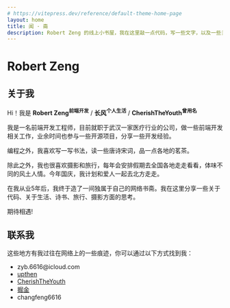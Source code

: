 ```yaml
---
# https://vitepress.dev/reference/default-theme-home-page
layout: home
title: 闻 · 斋
description: Robert Zeng 的线上小书屋，我在这里敲一点代码，写一些文字，以及一些关于诗、书、旅行、摄影之类的点滴
---
```


# Robert Zeng

## 关于我

Hi！我是
<strong class="underline-slide-in cursor-pointer">Robert Zeng<sup cursor-pointer px-1>前端开发</sup></strong> /
<strong class="underline-slide-in cursor-pointer">长风<sup cursor-pointer>个人生活</sup></strong> /
<strong class="underline-slide-in cursor-pointer">CherishTheYouth<sup cursor-pointer>曾用名</sup></strong>

我是一名前端开发工程师，目前就职于武汉一家医疗行业的公司，做一些前端开发相关工作，业余时间也参与一些开源项目，分享一些开发经验。

编程之外，我喜欢写一写书法，读一些唐诗宋词，品一点各地的茗茶。

除此之外，我也很喜欢摄影和旅行，每年会安排假期去全国各地走走看看，体味不同的风土人情。今年国庆，我计划和爱人一起去北方走走。

在我从业5年后，我终于造了一间独属于自己的网络书斋。我在这里分享一些关于代码、关于生活、诗书、旅行、摄影方面的思考。

期待相遇!

## 联系我

这些地方有我过往在网络上的一些痕迹，你可以通过以下方式找到我：

- <div flex items-center gap-x-1><div class="i-ri-mail-add-line inline-block" /> <span  op:60 hover:op90 cursor-pointer class="underline-slide-in">zyb.6616@icloud.com</span></div>
- <div flex items-center gap-x-1><div class="i-uil-github-alt inline-block" /> <a href="https://github.com/upthen" op:60 hover:op90>upthen</a></div>
- <div flex items-center gap-x-1><div class="i-ri-github-fill inline-block" /> <a href="https://github.com/cherishtheyouth" op:60 hover:op90>CherishTheYouth</a></div>
- <div flex items-center gap-x-1><div class="i-ri-article-line inline-block" /> <a href="https://juejin.cn/user/4248168662043367" op:60 hover:op90>掘金</a></div>
- <div flex items-center gap-x-1><div class="i-ri-wechat-2-line inline-block" /> <span  op:60 hover:op90 cursor-pointer class="underline-slide-in">changfeng6616</span></div>
